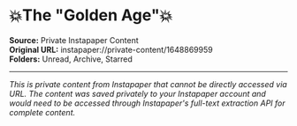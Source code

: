 # 💥The "Golden Age"💥

**Source:** Private Instapaper Content  
**Original URL:** instapaper://private-content/1648869959  
**Folders:** Unread, Archive, Starred  

---

*This is private content from Instapaper that cannot be directly accessed via URL. The content was saved privately to your Instapaper account and would need to be accessed through Instapaper's full-text extraction API for complete content.*